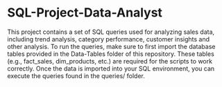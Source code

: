 # SQL-Project-Data-Analyst
This project contains a set of SQL queries used for analyzing sales data, including trend analysis, category performance, customer insights and other analysis. To run the queries, make sure to first import the database tables provided in the Data-Tables folder of this repository. These tables (e.g., fact_sales, dim_products, etc.) are required for the scripts to work correctly. Once the data is imported into your SQL environment, you can execute the queries found in the queries/ folder.
